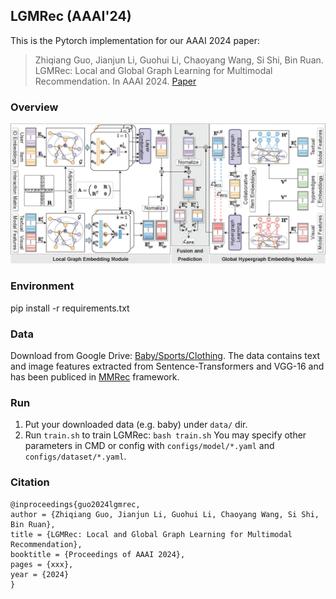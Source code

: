 ## LGMRec (AAAI'24)

This is the Pytorch implementation for our AAAI 2024 paper:
>Zhiqiang Guo, Jianjun Li, Guohui Li, Chaoyang Wang, Si Shi, Bin Ruan. LGMRec: Local and Global Graph Learning for Multimodal Recommendation. In AAAI 2024. [Paper](#)

### Overview

![Overview of MDGCF](img/framework.jpg)

### Environment

pip install -r requirements.txt

### Data

Download from Google Drive: [Baby/Sports/Clothing](https://drive.google.com/drive/folders/1BxObpWApHbGx9jCQGc8z52cV3t9_NE0f?usp=sharing).
The data contains text and image features extracted from Sentence-Transformers and VGG-16 and has been publiced in [MMRec](https://github.com/enoche/MMRec) framework.

### Run

1. Put your downloaded data (e.g. baby) under `data/` dir.
2. Run `train.sh` to train LGMRec:
  `bash train.sh`
You may specify other parameters in CMD or config with `configs/model/*.yaml` and `configs/dataset/*.yaml`.

### Citation

    @inproceedings{guo2024lgmrec,
    author = {Zhiqiang Guo, Jianjun Li, Guohui Li, Chaoyang Wang, Si Shi, Bin Ruan},
    title = {LGMRec: Local and Global Graph Learning for Multimodal Recommendation},
    booktitle = {Proceedings of AAAI 2024},
    pages = {xxx},
    year = {2024}
    }
